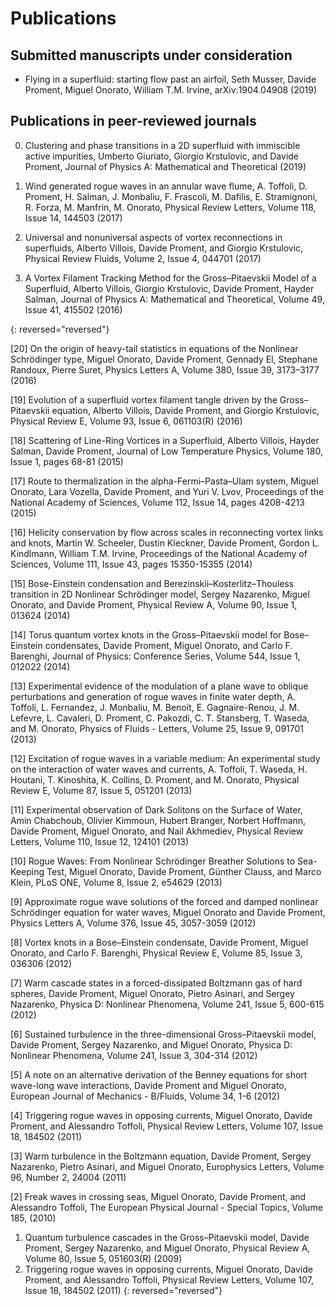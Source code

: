 # Publications

## Submitted manuscripts under consideration
- Flying in a superfluid: starting flow past an airfoil, Seth Musser, Davide Proment, Miguel Onorato, William T.M. Irvine, arXiv:1904.04908 (2019)

## Publications in peer-reviewed journals
0. Clustering and phase transitions in a 2D superfluid with immiscible active impurities, Umberto Giuriato, Giorgio Krstulovic, and Davide Proment, Journal of Physics A: Mathematical and Theoretical (2019)

0. Wind generated rogue waves in an annular wave flume, A. Toffoli, D. Proment, H. Salman, J. Monbaliu, F. Frascoli, M. Dafilis, E. Stramignoni, R. Forza, M. Manfrin, M. Onorato, Physical Review Letters, Volume 118, Issue 14, 144503 (2017)

0. Universal and nonuniversal aspects of vortex reconnections in superfluids, Alberto Villois, Davide Proment, and Giorgio Krstulovic, Physical Review Fluids, Volume 2, Issue 4, 044701 (2017)

0. A Vortex Filament Tracking Method for the Gross–Pitaevskii Model of a Superfluid, Alberto Villois, Giorgio Krstulovic, Davide Proment, Hayder Salman, Journal of Physics A: Mathematical and Theoretical, Volume 49, Issue 41, 415502 (2016)

{: reversed="reversed"}

[20] On the origin of heavy-tail statistics in equations of the Nonlinear Schrödinger type, Miguel Onorato, Davide Proment, Gennady El, Stephane Randoux, Pierre Suret, Physics Letters A, Volume 380, Issue 39, 3173–3177 (2016)

[19] Evolution of a superfluid vortex filament tangle driven by the Gross–Pitaevskii equation, Alberto Villois, Davide Proment, and Giorgio Krstulovic, Physical Review E, Volume 93, Issue 6, 061103(R) (2016)

[18] Scattering of Line-Ring Vortices in a Superfluid, Alberto Villois, Hayder Salman, Davide Proment, Journal of Low Temperature Physics, Volume 180, Issue 1, pages 68-81 (2015)

[17] Route to thermalization in the alpha-Fermi–Pasta–Ulam system, Miguel Onorato, Lara Vozella, Davide Proment, and Yuri V. Lvov, Proceedings of the National Academy of Sciences, Volume 112, Issue 14, pages 4208-4213 (2015)

[16] Helicity conservation by flow across scales in reconnecting vortex links and knots, Martin W. Scheeler, Dustin Kleckner, Davide Proment, Gordon L. Kindlmann, William T.M. Irvine, Proceedings of the National Academy of Sciences, Volume 111, Issue 43, pages 15350-15355 (2014)

[15] Bose-Einstein condensation and Berezinskii–Kosterlitz–Thouless transition in 2D Nonlinear Schrödinger model, Sergey Nazarenko, Miguel Onorato, and Davide Proment, Physical Review A, Volume 90, Issue 1, 013624 (2014)

[14] Torus quantum vortex knots in the Gross–Pitaevskii model for Bose–Einstein condensates, Davide Proment, Miguel Onorato, and Carlo F. Barenghi, Journal of Physics: Conference Series, Volume 544, Issue 1, 012022 (2014)

[13] Experimental evidence of the modulation of a plane wave to oblique perturbations and generation of rogue waves in finite water depth, A. Toffoli, L. Fernandez, J. Monbaliu, M. Benoit, E. Gagnaire-Renou, J. M. Lefevre, L. Cavaleri, D. Proment, C. Pakozdi, C. T. Stansberg, T. Waseda, and M. Onorato, Physics of Fluids - Letters, Volume 25, Issue 9, 091701 (2013)

[12] Excitation of rogue waves in a variable medium: An experimental study on the interaction of water waves and currents, A. Toffoli, T. Waseda, H. Houtani, T. Kinoshita, K. Collins, D. Proment, and M. Onorato, Physical Review E, Volume 87, Issue 5, 051201 (2013)

[11] Experimental observation of Dark Solitons on the Surface of Water, Amin Chabchoub, Olivier Kimmoun, Hubert Branger, Norbert Hoffmann, Davide Proment, Miguel Onorato, and Nail Akhmediev, Physical Review Letters, Volume 110, Issue 12, 124101 (2013)

[10] Rogue Waves: From Nonlinear Schrödinger Breather Solutions to Sea-Keeping Test, Miguel Onorato, Davide Proment, Günther Clauss, and Marco Klein, PLoS ONE, Volume 8, Issue 2, e54629 (2013)

[9] Approximate rogue wave solutions of the forced and damped nonlinear Schrödinger equation for water waves, Miguel Onorato and Davide Proment, Physics Letters A, Volume 376, Issue 45, 3057-3059 (2012)

[8] Vortex knots in a Bose–Einstein condensate, Davide Proment, Miguel Onorato, and Carlo F. Barenghi, Physical Review E, Volume 85, Issue 3, 036306 (2012)

[7] Warm cascade states in a forced-dissipated Boltzmann gas of hard spheres, Davide Proment, Miguel Onorato, Pietro Asinari, and Sergey Nazarenko, Physica D: Nonlinear Phenomena, Volume 241, Issue 5, 600-615 (2012)

[6] Sustained turbulence in the three-dimensional Gross–Pitaevskii model, Davide Proment, Sergey Nazarenko, and Miguel Onorato, Physica D: Nonlinear Phenomena, Volume 241, Issue 3, 304-314 (2012)

[5] A note on an alternative derivation of the Benney equations for short wave-long wave interactions, Davide Proment and Miguel Onorato, European Journal of Mechanics - B/Fluids, Volume 34, 1-6 (2012)

[4] Triggering rogue waves in opposing currents, Miguel Onorato, Davide Proment, and Alessandro Toffoli, Physical Review Letters, Volume 107, Issue 18, 184502 (2011)

[3] Warm turbulence in the Boltzmann equation, Davide Proment, Sergey Nazarenko, Pietro Asinari, and Miguel Onorato, Europhysics Letters, Volume 96, Number 2, 24004 (2011)

[2] Freak waves in crossing seas, Miguel Onorato, Davide Proment, and Alessandro Toffoli, The European Physical Journal - Special Topics, Volume 185, (2010)

1. Quantum turbulence cascades in the Gross–Pitaevskii model, Davide Proment, Sergey Nazarenko, and Miguel Onorato, Physical Review A, Volume 80, Issue 5, 051603(R) (2009)
2. Triggering rogue waves in opposing currents, Miguel Onorato, Davide Proment, and Alessandro Toffoli, Physical Review Letters, Volume 107, Issue 18, 184502 (2011)
{: reversed="reversed"}
